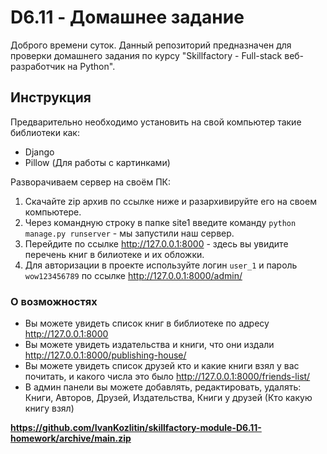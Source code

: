 # D6.11 - Домашнее задание
Доброго времени суток. Данный репозиторий предназначен для проверки домашнего задания по курсу "Skillfactory - Full-stack веб-разработчик на Python".
## Инструкция
Предварительно необходимо установить на свой компьютер такие библиотеки как:
- Django
- Pillow (Для работы с картинками)

Разворачиваем сервер на своём ПК:  
1) Скачайте zip архив по ссылке ниже и разархивируйте его на своем компьютере.  
2) Через командную строку в папке site1 введите команду ```python manage.py runserver``` - мы запустили наш сервер.  
3) Перейдите по ссылке http://127.0.0.1:8000 - здесь вы увидите перечень книг в билиотеке и их обложки.  
4) Для авторизации в проекте используйте логин ```user_1``` и пароль ```wow123456789``` по ссылке http://127.0.0.1:8000/admin/  

### О возможностях  
- Вы можете увидеть список книг в библиотеке по адресу http://127.0.0.1:8000  
- Вы можете увидеть издательства и книги, что они издали http://127.0.0.1:8000/publishing-house/  
- Вы можете увидеть список друзей кто и какие книги взял у вас почитать, и какого числа это было http://127.0.0.1:8000/friends-list/
- В админ панели вы можете добавлять, редактировать, удалять: Книги, Авторов, Друзей, Издательства, Книги у друзей (Кто какую книгу взял)

**https://github.com/IvanKozlitin/skillfactory-module-D6.11-homework/archive/main.zip**
